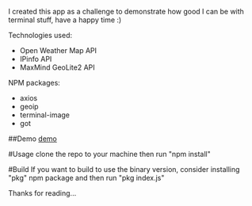 I created this app as a challenge to demonstrate 
how good I can be with terminal stuff, have a happy time :)

Technologies used:

- Open Weather Map API
- IPinfo API
- MaxMind GeoLite2 API

NPM packages:
- axios
- geoip
- terminal-image
- got

##Demo
[demo](demo.gif)

#Usage
clone the repo to your machine then run "npm install"

#Build
If you want to build to use the binary version,
consider installing "pkg" npm package and then run "pkg index.js"

Thanks for reading...
